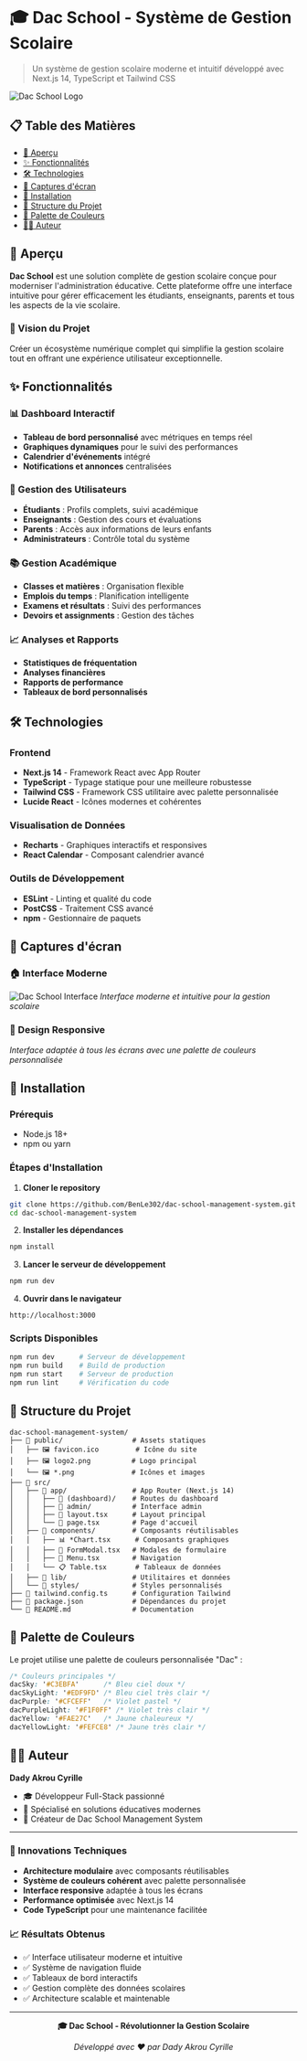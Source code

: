 # 🎓 Dac School - Système de Gestion Scolaire

> Un système de gestion scolaire moderne et intuitif développé avec Next.js 14, TypeScript et Tailwind CSS

![Dac School Logo](public/logo2.png)

## 📋 Table des Matières

- [🌟 Aperçu](#-aperçu)
- [✨ Fonctionnalités](#-fonctionnalités)
- [🛠️ Technologies](#️-technologies)
- [📸 Captures d'écran](#-captures-décran)
- [🚀 Installation](#-installation)
- [📁 Structure du Projet](#-structure-du-projet)
- [🎨 Palette de Couleurs](#-palette-de-couleurs)
- [👨‍💻 Auteur](#-auteur)

## 🌟 Aperçu

**Dac School** est une solution complète de gestion scolaire conçue pour moderniser l'administration éducative. Cette plateforme offre une interface intuitive pour gérer efficacement les étudiants, enseignants, parents et tous les aspects de la vie scolaire.

### 🎯 Vision du Projet

Créer un écosystème numérique complet qui simplifie la gestion scolaire tout en offrant une expérience utilisateur exceptionnelle.

## ✨ Fonctionnalités

### 📊 Dashboard Interactif
- **Tableau de bord personnalisé** avec métriques en temps réel
- **Graphiques dynamiques** pour le suivi des performances
- **Calendrier d'événements** intégré
- **Notifications et annonces** centralisées

### 👥 Gestion des Utilisateurs
- **Étudiants** : Profils complets, suivi académique
- **Enseignants** : Gestion des cours et évaluations
- **Parents** : Accès aux informations de leurs enfants
- **Administrateurs** : Contrôle total du système

### 📚 Gestion Académique
- **Classes et matières** : Organisation flexible
- **Emplois du temps** : Planification intelligente
- **Examens et résultats** : Suivi des performances
- **Devoirs et assignments** : Gestion des tâches

### 📈 Analyses et Rapports
- **Statistiques de fréquentation**
- **Analyses financières**
- **Rapports de performance**
- **Tableaux de bord personnalisés**

## 🛠️ Technologies

### Frontend
- **Next.js 14** - Framework React avec App Router
- **TypeScript** - Typage statique pour une meilleure robustesse
- **Tailwind CSS** - Framework CSS utilitaire avec palette personnalisée
- **Lucide React** - Icônes modernes et cohérentes

### Visualisation de Données
- **Recharts** - Graphiques interactifs et responsives
- **React Calendar** - Composant calendrier avancé

### Outils de Développement
- **ESLint** - Linting et qualité du code
- **PostCSS** - Traitement CSS avancé
- **npm** - Gestionnaire de paquets

## 📸 Captures d'écran

### 🏠 Interface Moderne
![Dac School Interface](public/logo2.png)
*Interface moderne et intuitive pour la gestion scolaire*

### 🎨 Design Responsive
*Interface adaptée à tous les écrans avec une palette de couleurs personnalisée*

## 🚀 Installation

### Prérequis
- Node.js 18+ 
- npm ou yarn

### Étapes d'Installation

1. **Cloner le repository**
```bash
git clone https://github.com/BenLe302/dac-school-management-system.git
cd dac-school-management-system
```

2. **Installer les dépendances**
```bash
npm install
```

3. **Lancer le serveur de développement**
```bash
npm run dev
```

4. **Ouvrir dans le navigateur**
```
http://localhost:3000
```

### Scripts Disponibles

```bash
npm run dev      # Serveur de développement
npm run build    # Build de production
npm run start    # Serveur de production
npm run lint     # Vérification du code
```

## 📁 Structure du Projet

```
dac-school-management-system/
├── 📁 public/                 # Assets statiques
│   ├── 🖼️ favicon.ico         # Icône du site
│   ├── 🖼️ logo2.png          # Logo principal
│   └── 🖼️ *.png              # Icônes et images
├── 📁 src/
│   ├── 📁 app/                # App Router (Next.js 14)
│   │   ├── 📁 (dashboard)/    # Routes du dashboard
│   │   ├── 📁 admin/          # Interface admin
│   │   ├── 📄 layout.tsx      # Layout principal
│   │   └── 📄 page.tsx        # Page d'accueil
│   ├── 📁 components/         # Composants réutilisables
│   │   ├── 📊 *Chart.tsx      # Composants graphiques
│   │   ├── 🧩 FormModal.tsx   # Modales de formulaire
│   │   ├── 🧭 Menu.tsx        # Navigation
│   │   └── 📋 Table.tsx       # Tableaux de données
│   ├── 📁 lib/                # Utilitaires et données
│   └── 📁 styles/             # Styles personnalisés
├── 📄 tailwind.config.ts      # Configuration Tailwind
├── 📄 package.json            # Dépendances du projet
└── 📄 README.md               # Documentation
```

## 🎨 Palette de Couleurs

Le projet utilise une palette de couleurs personnalisée "Dac" :

```css
/* Couleurs principales */
dacSky: '#C3EBFA'      /* Bleu ciel doux */
dacSkyLight: '#EDF9FD' /* Bleu ciel très clair */
dacPurple: '#CFCEFF'   /* Violet pastel */
dacPurpleLight: '#F1F0FF' /* Violet très clair */
dacYellow: '#FAE27C'   /* Jaune chaleureux */
dacYellowLight: '#FEFCE8' /* Jaune très clair */
```

## 👨‍💻 Auteur

**Dady Akrou Cyrille**
- 🎓 Développeur Full-Stack passionné
- 💼 Spécialisé en solutions éducatives modernes
- 🌟 Créateur de Dac School Management System

---

### 🚀 Innovations Techniques

- **Architecture modulaire** avec composants réutilisables
- **Système de couleurs cohérent** avec palette personnalisée
- **Interface responsive** adaptée à tous les écrans
- **Performance optimisée** avec Next.js 14
- **Code TypeScript** pour une maintenance facilitée

### 📈 Résultats Obtenus

- ✅ Interface utilisateur moderne et intuitive
- ✅ Système de navigation fluide
- ✅ Tableaux de bord interactifs
- ✅ Gestion complète des données scolaires
- ✅ Architecture scalable et maintenable

---

<div align="center">

**🎓 Dac School - Révolutionner la Gestion Scolaire**

*Développé avec ❤️ par Dady Akrou Cyrille*

</div>